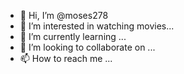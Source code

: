 - 👋 Hi, I’m @moses278
- 👀 I’m interested in watching movies...
- 🌱 I’m currently learning ...
- 💞️ I’m looking to collaborate on ...
- 📫 How to reach me ...

<!---
moses278/moses278 is a ✨ special ✨ repository because its `README.md` (this file) appears on your GitHub profile.
You can click the Preview link to take a look at your changes.
--->
